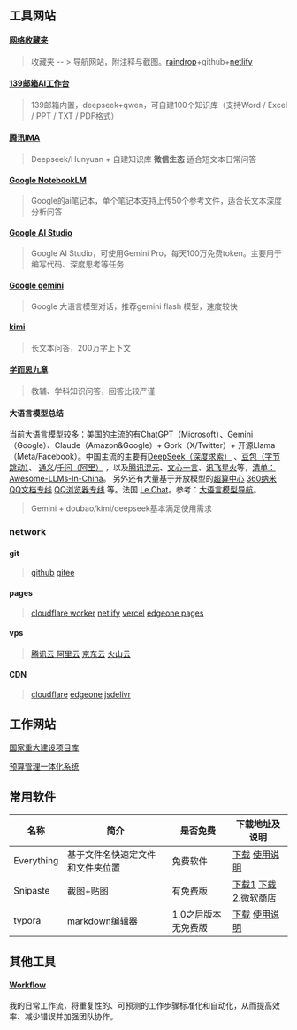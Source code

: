 

## 工具网站

#### [网络收藏夹](https://bookmark.fanqiemiao.com/)

> 收藏夹 -- > 导航网站，附注释与截图。[raindrop](https://app.raindrop.io/my/0)+github+[netlify](https://shoucangjia.netlify.app/)

#### [139邮箱AI工作台](https://appmail.mail.10086.cn/m7/index.html)

> 139邮箱内置，deepseek+qwen，可自建100个知识库（支持Word / Excel / PPT / TXT / PDF格式）

#### [腾讯IMA](https://ima.qq.com/)

> Deepseek/Hunyuan + 自建知识库 **微信生态** 适合短文本日常问答

#### [Google NotebookLM](https://notebooklm.google.com/)

> Google的ai笔记本，单个笔记本支持上传50个参考文件，适合长文本深度分析问答

#### [Google AI Studio](https://aistudio.google.com/prompts/new_chat)

> Google AI Studio，可使用Gemini Pro，每天100万免费token。主要用于编写代码、深度思考等任务


#### [Google gemini](https://gemini.google.com/app?hl=zh-cn)

> Google 大语言模型对话，推荐gemini flash 模型，速度较快

#### [kimi](https://www.kimi.com/)

> 长文本问答，200万字上下文

#### [学而思九章](https://playground.xes1v1.cn/MathGPT)

> 教辅、学科知识问答，回答比较严谨

#### 大语言模型总结

当前大语言模型较多：美国的主流的有ChatGPT（Microsoft）、Gemini（Google）、Claude（Amazon&Google）+ Gork（X/Twitter）+ 开源Llama（Meta/Facebook）。中国主流的主要有[DeepSeek（深度求索）](https://chat.deepseek.com/) 、[豆包（字节跳动）](https://www.doubao.com/chat/)、  [通义](https://www.tongyi.com/)/[千问（阿里）](https://chat.qwen.ai/) ，以及[腾讯混元](https://hunyuan.tencent.com/)、[文心一言](https://yiyan.baidu.com/)、[讯飞星火](https://xinghuo.xfyun.cn/)等，[清单：Awesome-LLMs-In-China](https://github.com/wgwang/awesome-LLMs-In-China)。 另外还有大量基于开放模型的[超算中心](https://www.scnet.cn/ui/chatbot/)  [360纳米](https://bot.n.cn/)  [QQ文档专线](https://docs.qq.com/ai)  [QQ浏览器专线](https://aisearch.qq.com/) 等。法国 [Le Chat](https://chat.mistral.ai/chat)。参考：[大语言模型导航](https://ai-bot.cn/favorites/ai-chatbots/)。

> Gemini + doubao/kimi/deepseek基本满足使用需求

### network

#### git

> [github](https://github.com/) 	[gitee](https://gitee.com/3g/projects)

#### pages

> [cloudflare worker](https://dash.cloudflare.com/)	 [netlify](https://app.netlify.com/) 	 [vercel](https://vercel.com/) 	[edgeone pages](https://console.tencentcloud.com/edgeone/pages)

#### vps

> [腾讯云 ](https://cloud.tencent.com/) 	[阿里云](https://cn.aliyun.com/) 		[京东云](https://console.jdcloud.com/) 		[火山云](https://www.volcengine.com/)

#### CDN

> [cloudflare](https://dash.cloudflare.com/)     	 [edgeone](https://console.tencentcloud.com/edgeone/zones)      	[jsdelivr](https://www.jsdelivr.com/)




## 工作网站

[国家重大建设项目库](https://kpp.ndrc.gov.cn/account/signin)



[预算管理一体化系统](http://119.36.213.20:28372/auth/loginUser.html)



## 常用软件

| 名称       | 简介                             | 是否免费            | 下载地址及说明                                               |
| ---------- | -------------------------------- | ------------------- | ------------------------------------------------------------ |
| Everything | 基于文件名快速定文件和文件夹位置 | 免费软件            | [下载](https://www.voidtools.com/zh-cn/downloads/)  [使用说明](https://www.voidtools.com/zh-cn/faq/) |
| Snipaste   | 截图+贴图                        | 有免费版            | [下载1](https://zh.snipaste.com/) [下载2](https://apps.microsoft.com/detail/9p1wxpkb68kx?hl=zh-CN&gl=CN).微软商店 |
| typora     | markdown编辑器                   | 1.0之后版本无免费版 | [下载](https://typora.io/#feature) [使用说明](typora.html)   |

## 其他工具

#### [Workflow](https://bookmark.fanqiemiao.com/blog)

我的日常工作流，将重复性的、可预测的工作步骤标准化和自动化，从而提高效率、减少错误并加强团队协作。